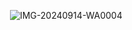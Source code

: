<img> ![IMG-20240914-WA0004](https://github.com/user-attachments/assets/b68fac08-328d-4f00-bf9a-1df5c5ee64d7)
